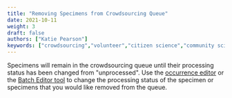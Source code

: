 ```yaml
---
title: "Removing Specimens from Crowdsourcing Queue"
date: 2021-10-11
weight: 3
draft: false
authors: ["Katie Pearson"]
keywords: ["crowdsourcing","volunteer","citizen science","community science"]
---
```


Specimens will remain in the crowdsourcing queue until their processing status has been changed from "unprocessed". Use the [occurrence editor](/Editor_Guide/Editing_Searching_Records/) or the [Batch Editor tool](/Collection_Manager_Guide/Editing_Occurrences/batch_editing) to change the processing status of the specimen or specimens that you would like removed from the queue.
